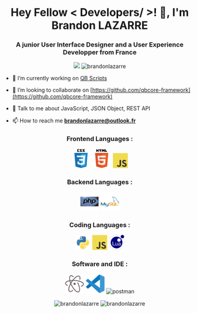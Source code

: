 <h1 align="center">Hey Fellow < Developers/ >! 👋, I'm Brandon LAZARRE</h1>
<h3 align="center">A junior User Interface Designer and a User Experience Developper from France</h3>

<p align="center">
<img src="https://img.shields.io/github/last-commit/brandonlazarre/brandonlazarre?style=flat">
<img src="https://komarev.com/ghpvc/?username=yusuma&label=Profile%20views&color=0e75b6&style=flat" alt="brandonlazarre" />
</p>

- 🔭 I’m currently working on [QB Scripts](https://github.com/qb-scripts)

- 👯 I’m looking to collaborate on [https://github.com/qbcore-framework](https://github.com/qbcore-framework)

- 💬 Talk to me about JavaScript, JSON Object, REST API

- 📫 How to reach me **brandonlazarre@outlook.fr**


<h3 align="center">Frontend Languages :</h3>
<p align="center">
<img src="https://raw.githubusercontent.com/devicons/devicon/master/icons/css3/css3-original-wordmark.svg" alt="css3" width="50" height="50"/>
<img src="https://raw.githubusercontent.com/devicons/devicon/master/icons/html5/html5-original-wordmark.svg" alt="html5" width="50" height="50"/>
<img src="https://raw.githubusercontent.com/devicons/devicon/master/icons/javascript/javascript-original.svg" alt="javascript" width="40" height="40"/>


<h3 align="center">Backend Languages :</h3>
<p align="center">
<img src="https://raw.githubusercontent.com/devicons/devicon/master/icons/php/php-original.svg" alt="php" width="50" height="50"/>
<img src="https://raw.githubusercontent.com/devicons/devicon/master/icons/mysql/mysql-original-wordmark.svg" alt="mysql" width="50" height="50"/>


<h3 align="center">Coding Languages :</h3>
<p align="center">
<img src="https://raw.githubusercontent.com/devicons/devicon/master/icons/python/python-original.svg" alt="python" width="40" height="40"/>
<img src="https://raw.githubusercontent.com/devicons/devicon/master/icons/javascript/javascript-original.svg" alt="javascript" width="40" height="40"/>
<img src="https://raw.githubusercontent.com/devicons/devicon/master/icons/lua/lua-original-wordmark.svg" alt="lua" width="40" height="40"/>

<h3 align="center">Software and IDE :</h3>
<p align="center">
<img src="https://raw.githubusercontent.com/devicons/devicon/master/icons/atom/atom-original.svg" alt="atom" width="50" height="50"/>
<img src="https://raw.githubusercontent.com/devicons/devicon/master/icons/vscode/vscode-original.svg" alt="vscode" width="50" height="50"/>
<img src="https://www.vectorlogo.zone/logos/getpostman/getpostman-icon.svg" alt="postman" width="50" height="50"/>


<p align="center"><img align="center" src="https://github-readme-stats.vercel.app/api?username=brandonlazarre&show_icons=true&locale=en" alt="brandonlazarre" />
<img align="center" src="https://github-readme-streak-stats.herokuapp.com/?user=brandonlazarre&" alt="brandonlazarre" /></p>
